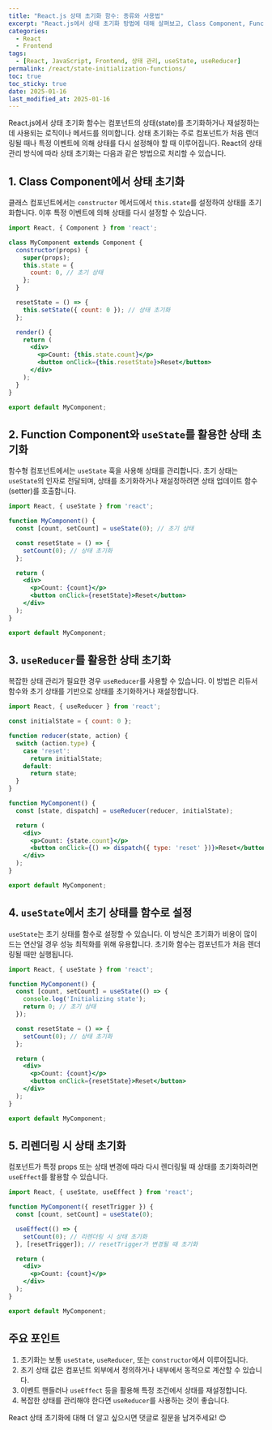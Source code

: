 ```yaml
---
title: "React.js 상태 초기화 함수: 종류와 사용법"
excerpt: "React.js에서 상태 초기화 방법에 대해 살펴보고, Class Component, Function Component, useReducer를 활용한 다양한 초기화 방법을 코드 예제와 함께 설명합니다."
categories:
  - React
  - Frontend
tags:
  - [React, JavaScript, Frontend, 상태 관리, useState, useReducer]
permalink: /react/state-initialization-functions/
toc: true
toc_sticky: true
date: 2025-01-16
last_modified_at: 2025-01-16
---
```


React.js에서 상태 초기화 함수는 컴포넌트의 상태(state)를 초기화하거나 재설정하는 데 사용되는 로직이나 메서드를 의미합니다. 상태 초기화는 주로 컴포넌트가 처음 렌더링될 때나 특정 이벤트에 의해 상태를 다시 설정해야 할 때 이루어집니다. React의 상태 관리 방식에 따라 상태 초기화는 다음과 같은 방법으로 처리할 수 있습니다.

## 1. Class Component에서 상태 초기화
클래스 컴포넌트에서는 `constructor` 메서드에서 `this.state`를 설정하여 상태를 초기화합니다. 이후 특정 이벤트에 의해 상태를 다시 설정할 수 있습니다.

```jsx
import React, { Component } from 'react';

class MyComponent extends Component {
  constructor(props) {
    super(props);
    this.state = {
      count: 0, // 초기 상태
    };
  }

  resetState = () => {
    this.setState({ count: 0 }); // 상태 초기화
  };

  render() {
    return (
      <div>
        <p>Count: {this.state.count}</p>
        <button onClick={this.resetState}>Reset</button>
      </div>
    );
  }
}

export default MyComponent;
```

## 2. Function Component와 `useState`를 활용한 상태 초기화
함수형 컴포넌트에서는 `useState` 훅을 사용해 상태를 관리합니다. 초기 상태는 `useState`의 인자로 전달되며, 상태를 초기화하거나 재설정하려면 상태 업데이트 함수(setter)를 호출합니다.

```jsx
import React, { useState } from 'react';

function MyComponent() {
  const [count, setCount] = useState(0); // 초기 상태

  const resetState = () => {
    setCount(0); // 상태 초기화
  };

  return (
    <div>
      <p>Count: {count}</p>
      <button onClick={resetState}>Reset</button>
    </div>
  );
}

export default MyComponent;
```

## 3. `useReducer`를 활용한 상태 초기화
복잡한 상태 관리가 필요한 경우 `useReducer`를 사용할 수 있습니다. 이 방법은 리듀서 함수와 초기 상태를 기반으로 상태를 초기화하거나 재설정합니다.

```jsx
import React, { useReducer } from 'react';

const initialState = { count: 0 };

function reducer(state, action) {
  switch (action.type) {
    case 'reset':
      return initialState;
    default:
      return state;
  }
}

function MyComponent() {
  const [state, dispatch] = useReducer(reducer, initialState);

  return (
    <div>
      <p>Count: {state.count}</p>
      <button onClick={() => dispatch({ type: 'reset' })}>Reset</button>
    </div>
  );
}

export default MyComponent;
```

## 4. `useState`에서 초기 상태를 함수로 설정
`useState`는 초기 상태를 함수로 설정할 수 있습니다. 이 방식은 초기화가 비용이 많이 드는 연산일 경우 성능 최적화를 위해 유용합니다. 초기화 함수는 컴포넌트가 처음 렌더링될 때만 실행됩니다.

```jsx
import React, { useState } from 'react';

function MyComponent() {
  const [count, setCount] = useState(() => {
    console.log('Initializing state');
    return 0; // 초기 상태
  });

  const resetState = () => {
    setCount(0); // 상태 초기화
  };

  return (
    <div>
      <p>Count: {count}</p>
      <button onClick={resetState}>Reset</button>
    </div>
  );
}

export default MyComponent;
```

## 5. 리렌더링 시 상태 초기화
컴포넌트가 특정 props 또는 상태 변경에 따라 다시 렌더링될 때 상태를 초기화하려면 `useEffect`를 활용할 수 있습니다.

```jsx
import React, { useState, useEffect } from 'react';

function MyComponent({ resetTrigger }) {
  const [count, setCount] = useState(0);

  useEffect(() => {
    setCount(0); // 리렌더링 시 상태 초기화
  }, [resetTrigger]); // resetTrigger가 변경될 때 초기화

  return (
    <div>
      <p>Count: {count}</p>
    </div>
  );
}

export default MyComponent;
```

## 주요 포인트
1. 초기화는 보통 `useState`, `useReducer`, 또는 `constructor`에서 이루어집니다.
2. 초기 상태 값은 컴포넌트 외부에서 정의하거나 내부에서 동적으로 계산할 수 있습니다.
3. 이벤트 핸들러나 `useEffect` 등을 활용해 특정 조건에서 상태를 재설정합니다.
4. 복잡한 상태를 관리해야 한다면 `useReducer`를 사용하는 것이 좋습니다.

React 상태 초기화에 대해 더 알고 싶으시면 댓글로 질문을 남겨주세요! 😊

